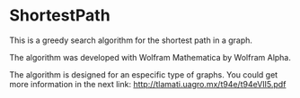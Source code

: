 # ShortestPath
This is a greedy search algorithm for the shortest path in a graph.

The algorithm was developed with Wolfram Mathematica by Wolfram Alpha.

The algorithm is designed for an especific type of graphs. You could get more information in the next link: http://tlamati.uagro.mx/t94e/t94eVII5.pdf
